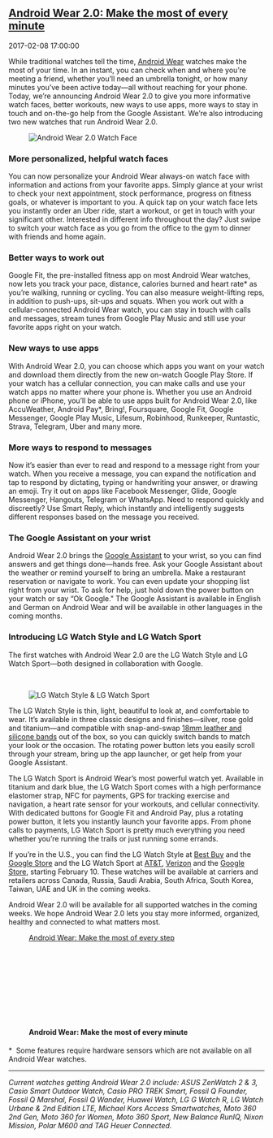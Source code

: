 ## [Android Wear 2.0: Make the most of every minute](https://www.blog.google/products/android-wear/android-wear-20-make-most-every-minute/)
2017-02-08 17:00:00
<html><head></head><body><div class="block-paragraph"><div class="rich-text"><p>While traditional watches tell the time, <a href="http://www.android.com/wear">Android Wear</a> watches make the most of your time. In an instant, you can check when and where you’re meeting a friend, whether you’ll need an umbrella tonight, or how many minutes you’ve been active today—all without reaching for your phone. Today, we’re announcing Android Wear 2.0 to give you more informative watch faces, better workouts, new ways to use apps, more ways to stay in touch and on-the-go help from the Google Assistant. We’re also introducing two new watches that run Android Wear 2.0.</p></div></div><div class="block-image_half_width"><div class="article-module h-c-page"><div class="h-c-grid"><figure class="article-image--medium h-c-grid__col h-c-grid__col--4 h-c-grid__col--offset-4 "><img alt="Android Wear 2.0 Watch Face" src="https://storage.googleapis.com/gweb-uniblog-publish-prod/original_images/Android_Wear_20_Watch_Face.gif"/></figure></div></div></div><div class="block-paragraph"><div class="rich-text"><h3>More personalized, helpful watch faces</h3><p>You can now personalize your Android Wear always-on watch face with information and actions from your favorite apps. Simply glance at your wrist to check your next appointment, stock performance, progress on fitness goals, or whatever is important to you. A quick tap on your watch face lets you instantly order an Uber ride, start a workout, or get in touch with your significant other. Interested in different info throughout the day? Just swipe to switch your watch face as you go from the office to the gym to dinner with friends and home again.</p></div></div><div class="block-paragraph"><div class="rich-text"><h3>Better ways to work out</h3><p>Google Fit, the pre-installed fitness app on most Android Wear watches, now lets you track your pace, distance, calories burned and heart rate* as you’re walking, running or cycling. You can also measure weight-lifting reps, in addition to push-ups, sit-ups and squats. When you work out with a cellular-connected Android Wear watch, you can stay in touch with calls and messages, stream tunes from Google Play Music and still use your favorite apps right on your watch.</p><h3>New ways to use apps</h3><p>With Android Wear 2.0, you can choose which apps you want on your watch and download them directly from the new on-watch Google Play Store. If your watch has a cellular connection, you can make calls and use your watch apps no matter where your phone is. Whether you use an Android phone or iPhone, you’ll be able to use apps built for Android Wear 2.0, like AccuWeather, Android Pay*, Bring!, Foursquare, Google Fit, Google Messenger, Google Play Music, Lifesum, Robinhood, Runkeeper, Runtastic, Strava, Telegram, Uber and many more.</p><h3>More ways to respond to messages</h3><p>Now it’s easier than ever to read and respond to a message right from your watch. When you receive a message, you can expand the notification and tap to respond by dictating, typing or handwriting your answer, or drawing an emoji. Try it out on apps like Facebook Messenger, Glide, Google Messenger, Hangouts, Telegram or WhatsApp. Need to respond quickly and discreetly? Use Smart Reply, which instantly and intelligently suggests different responses based on the message you received.</p><h3>The Google Assistant on your wrist</h3><p>Android Wear 2.0 brings the <a href="http://assistant.google.com#wear">Google Assistant</a> to your wrist, so you can find answers and get things done—hands free. Ask your Google Assistant about the weather or remind yourself to bring an umbrella. Make a restaurant reservation or navigate to work. You can even update your shopping list right from your wrist. To ask for help, just hold down the power button on your watch or say “Ok Google." The Google Assistant is available in English and German on Android Wear and will be available in other languages in the coming months.<br/></p><h3>Introducing LG Watch Style and LG Watch Sport</h3><p>The first watches with Android Wear 2.0 are the LG Watch Style and LG Watch Sport—both designed in collaboration with Google.</p><p><br/></p></div></div><div class="block-image_full_width"><figure class="article-image--full article-module "><img alt="LG Watch Style &amp; LG Watch Sport" src="https://storage.googleapis.com/gweb-uniblog-publish-prod/images/LGWatchStyleSport.max-1000x1000.png"/></figure></div><div class="block-paragraph"><div class="rich-text"><p>The LG Watch Style is thin, light, beautiful to look at, and comfortable to wear. It’s available in three classic designs and finishes—silver, rose gold and titanium—and compatible with snap-and-swap <a href="https://store.google.com/category/mode_watch_bands">18mm leather and silicone bands</a> out of the box, so you can quickly switch bands to match your look or the occasion. The rotating power button lets you easily scroll through your stream, bring up the app launcher, or get help from your Google Assistant.</p><p>The LG Watch Sport is Android Wear’s most powerful watch yet. Available in titanium and dark blue, the LG Watch Sport comes with a high performance elastomer strap, NFC for payments, GPS for tracking exercise and navigation, a heart rate sensor for your workouts, and cellular connectivity. With dedicated buttons for Google Fit and Android Pay, plus a rotating power button, it lets you instantly launch your favorite apps. From phone calls to payments, LG Watch Sport is pretty much everything you need whether you’re running the trails or just running some errands.</p><p>If you’re in the U.S., you can find the LG Watch Style at <a href="http://www.bestbuy.com/site/lg-watch-style-smartwatch-42-3mm-stainless-steel-silver/5728000.p?skuId=5728000">Best Buy</a> and the <a href="https://store.google.com/product/lg_watch_style">Google Store</a> and the LG Watch Sport at <a href="https://www.att.com/devices/lg/watch-sport.html#sku=sku8180337">AT&amp;T</a>, <a href="https://www.verizonwireless.com/connected-devices/lg-watch-sport/">Verizon</a> and the <a href="https://store.google.com/product/lg_watch_sport">Google Store</a>, starting February 10. These watches will be available at carriers and retailers across Canada, Russia, Saudi Arabia, South Africa, South Korea, Taiwan, UAE and UK in the coming weeks.</p><p>Android Wear 2.0 will be available for all supported watches in the coming weeks. We hope Android Wear 2.0 lets you stay more informed, organized, healthy and connected to what matters most.</p></div></div><div class="block-video"><div class="h-c-page h-c-page--mobile-full-bleed"><div class="h-c-grid"><div class="h-c-grid__col h-c-grid__col-l--12 "><div class="article-module article-video "><figure><a class="h-c-video h-c-video--marquee" data-glue-modal-disabled-on-mobile="true" data-glue-modal-trigger="uni-modal-qlTGwPIOz0Y-" href="https://youtube.com/watch?v=qlTGwPIOz0Y"><div class="article-video__aspect-image" style="background-image: url(https://storage.googleapis.com/gweb-uniblog-publish-prod/images/thumbnail-fitness.max-1000x1000.png);"><span class="h-u-visually-hidden">Android Wear: Make the most of every step</span></div><svg class="h-c-video__play h-c-icon h-c-icon--color-white" role="img"><use xlink:href="#mi-youtube-icon"></use></svg></a><figcaption class="article-video__caption h-c-page"><h4 class="h-c-headline h-c-headline--four h-u-font-weight-medium h-u-mt-std">Android Wear: Make the most of every minute</h4></figcaption></figure></div></div></div></div><div class="h-c-modal--video" data-glue-modal="uni-modal-qlTGwPIOz0Y-" data-glue-modal-close-label="Close Dialog"><a class="glue-yt-video" data-glue-yt-video-autoplay="true" data-glue-yt-video-height="99%" data-glue-yt-video-vid="qlTGwPIOz0Y" data-glue-yt-video-width="100%" href="https://youtube.com/watch?v=qlTGwPIOz0Y" ng-cloak=""></a></div></div><div class="block-paragraph"><div class="rich-text"><p>*  Some features require hardware sensors which are not available on all Android Wear watches.</p><hr/><p><i>Current watches getting Android Wear 2.0 include: ASUS ZenWatch 2 &amp; 3, Casio Smart Outdoor Watch, Casio PRO TREK Smart, Fossil Q Founder, Fossil Q Marshal, Fossil Q Wander, Huawei Watch, LG G Watch R, LG Watch Urbane &amp; 2nd Edition LTE, Michael Kors Access Smartwatches, Moto 360 2nd Gen, Moto 360 for Women, Moto 360 Sport, New Balance RunIQ, Nixon Mission, Polar M600 and TAG Heuer Connected.</i></p><p><br/></p></div></div></body></html>

